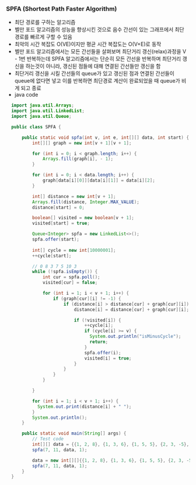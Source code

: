 ### SPFA (Shortest Path Faster Algorithm)
  - 최단 경로를 구하는 알고리즘
  - 벨만 포드 알고리즘의 성능을 향상시킨 것으로 음수 간선이 있는 그래프에서 최단 경로를 빠르게 구할 수 있음
  - 최악의 시간 복잡도 O(VE)이지만 평균 시간 복잡도는 O(V+E)로 동작
  - 벨만 포드 알고리즘에서는 모든 간선들을 살펴보며 최단거리 갱신(relax)과정을  V - 1번 반복하는데 SPFA 알고리즘에서는 단순히 모든 간선을 반복하며 최단거리 갱신을 하는것이 아니라, 갱신된 점들에 대해 연결된 간선들만 갱신을 함
  - 최단거리 갱신을 시킬 간선들의 queue가 있고 갱신된 점과 연결된 간선들이 queue에 없다면 넣고 이를 반복하면 최단경로 계산이 완료되었을 때 queue가 비게 되고 종료
  - java code
  ```java
    import java.util.Arrays;
    import java.util.LinkedList;
    import java.util.Queue;

    public class SPFA {

        public static void spfa(int v, int e, int[][] data, int start) {
            int[][] graph = new int[v + 1][v + 1];

            for (int i = 0; i < graph.length; i++) {
                Arrays.fill(graph[i], - 1);
            }

            for (int i = 0; i < data.length; i++) {
                graph[data[i][0]][data[i][1]] = data[i][2];
            }

            int[] distance = new int[v + 1];
            Arrays.fill(distance, Integer.MAX_VALUE);
            distance[start] = 0;

            boolean[] visited = new boolean[v + 1];
            visited[start] = true;

            Queue<Integer> spfa = new LinkedList<>();
            spfa.offer(start);
            
            int[] cycle = new int[10000001];
            ++cycle[start];

            // 0 8 3 7 5 10 3
            while (!spfa.isEmpty()) {
                int cur = spfa.poll();
                visited[cur] = false;

                for (int i = 1; i < v + 1; i++) {
                    if (graph[cur][i] != -1) {
                        if (distance[i] > distance[cur] + graph[cur][i]) {
                            distance[i] = distance[cur] + graph[cur][i];

                            if (!visited[i]) {
                                ++cycle[i];
                                if (cycle[i] >= v) {
                                  System.out.println("isMinusCycle");
                                  return;
                                }
                                spfa.offer(i);
                                visited[i] = true;
                            }
                        }
                    }
                }

            }

            for (int i = 1; i < v + 1; i++) {
              System.out.print(distance[i] + " ");
            }
            System.out.println();
        }

        public static void main(String[] args) {
            // Test code
            int[][] data = {{1, 2, 8}, {1, 3, 6}, {1, 5, 5}, {2, 3, -5}, {2, 4, 1}, {2, 6, 4}, {3, 4, 4}, {4, 7, 3}, {5, 6, 5}, {6, 2, 0}, {6, 7, -7}};
            spfa(7, 11, data, 1);

            data = new int[][]{{1, 2, 8}, {1, 3, 6}, {1, 5, 5}, {2, 3, -5}, {2, 4, 1}, {2, 6, 4}, {3, 4, 4}, {4, 7, 3}, {5, 6, 5}, {6, 2, -5}, {6, 7, -7}};
            spfa(7, 11, data, 1);
        }
    }
  ```
